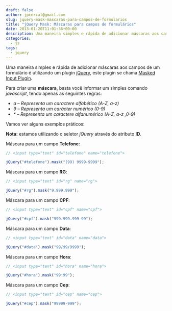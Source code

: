 ```yaml
---
draft: false
author: jpcercal@gmail.com
slug: jquery-mask-mascaras-para-campos-de-formularios
title: "jQuery Mask: Máscaras para campos de formulários"
date: 2013-01-20T11:01:36+00:00
description: Uma maneira simples e rápida de adicionar máscaras aos campos de um formulário é utilizando um plugin jQuery, este plugin se chama Masked Input Plugin.
categories:
  - js
tags: 
  - jquery
---
```


Uma maneira simples e rápida de adicionar máscaras aos campos de um formulário é utilizando um plugin 
[jQuery](http://jquery.com/ "jQuery"), este plugin se chama 
[Masked Input Plugin](https://github.com/digitalBush/jquery.maskedinput "Plugin jQuery").

Para criar uma **máscara**, basta você informar um simples comando _javascript_, tendo apenas as seguintes regras:

* _a_ – _Representa um caractere alfabético (A-Z, a-z)_
* _9_ – _Representa um carácter numérico (0-9)_
* _*_ – _Representa um caractere alfanumérico (A-Z, a-z ,0-9)_

Vamos ver alguns exemplos práticos:

**Nota:** estamos utilizando o seletor _jQuery_ através do atributo **ID**.

Máscara para um campo **Telefone**:

```js
// <input type="text" id="telefone" name="telefone">

jQuery("#telefone").mask("(99) 9999-9999");
```

Máscara para um campo **RG**:

```js
// <input type="text" id="rg" name="rg">

jQuery("#rg").mask("9.999.999");
```

Máscara para um campo **CPF**:

```js
// <input type="text" id="cpf" name="cpf">

jQuery("#cpf").mask("999.999.999-99");
```

Máscara para um campo **Data**:

```js
// <input type="text" id="data" name="data">

jQuery("#data").mask("99/99/9999");
```

Máscara para um campo **Hora**:

```js
// <input type="text" id="hora" name="hora">

jQuery("#hora").mask("99:99");
```

Máscara para um campo **Cep**:

```js
// <input type="text" id="cep" name="cep">

jQuery("#cep").mask("99999-999");
```
